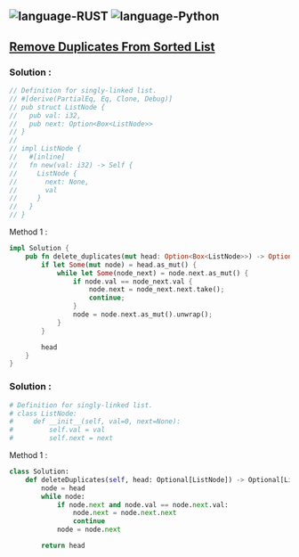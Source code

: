 ![language-RUST](https://img.shields.io/badge/RUST-8d4004?style=for-the-badge&logo=RUST)
![language-Python](https://img.shields.io/badge/Python-ffd43b?style=for-the-badge&logo=PYTHON)
---

## [Remove Duplicates From Sorted List](https://leetcode.com/problems/remove-duplicates-from-sorted-list)

### Solution :

```rust
// Definition for singly-linked list.
// #[derive(PartialEq, Eq, Clone, Debug)]
// pub struct ListNode {
//   pub val: i32,
//   pub next: Option<Box<ListNode>>
// }
// 
// impl ListNode {
//   #[inline]
//   fn new(val: i32) -> Self {
//     ListNode {
//       next: None,
//       val
//     }
//   }
// }
```

Method 1 :
```rust
impl Solution {
    pub fn delete_duplicates(mut head: Option<Box<ListNode>>) -> Option<Box<ListNode>> {
        if let Some(mut node) = head.as_mut() {
            while let Some(node_next) = node.next.as_mut() {
                if node.val == node_next.val {
                    node.next = node_next.next.take();
                    continue;
                }
                node = node.next.as_mut().unwrap();
            }
        }

        head
    }
}
```

### Solution :

```python
# Definition for singly-linked list.
# class ListNode:
#     def __init__(self, val=0, next=None):
#         self.val = val
#         self.next = next
```

Method 1 :
```python
class Solution:
    def deleteDuplicates(self, head: Optional[ListNode]) -> Optional[ListNode]:
        node = head
        while node:
            if node.next and node.val == node.next.val:
                node.next = node.next.next
                continue
            node = node.next

        return head
```
